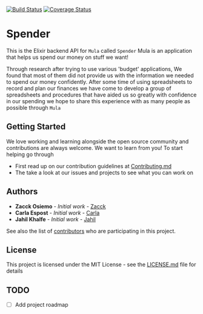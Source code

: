 [![Build Status](https://circleci.com/gh/LittleKidogo/MoneyLog/tree/develop.svg?style=shield)](https://circleci.com/gh/LittleKidogo/MoneyLog/tree/develop)
[![Coverage Status](https://coveralls.io/repos/github/LittleKidogo/MoneyLog/badge.svg?branch=develop)](https://coveralls.io/github/LittleKidogo/MoneyLog?branch=develop)


# Spender

This is the Elixir backend API for `Mula` called `Spender` Mula is an application that helps us spend our money on stuff we want!

Through research after trying to use various 'budget' applications, We found that most of them did not provide us
with the information we needed to spend our money confidently. After some time of using spreadsheets to record and plan our finances we have come to develop a group of spreadsheets and procedures that have aided us so greatly with confidence in our spending we hope to share this experience with as many people as possible through `Mula`

## Getting Started

We love working and learning alongside the open source community and contributions are always welcome. We want to learn from you!
To start helping go through
- First read up on our contribution guidelines at [Contributing.md](https://github.com/LittleKidogo/MoneyLog/blob/develop/.github/CONTRIBUTING.md)
- The take a look at our issues and projects to see what you can work on

## Authors

* **Zacck Osiemo** - *Initial work* - [Zacck](https://github.com/zacck )
* **Carla Espost** - *Initial work* - [Carla](https://github.com/CIEspost)
* **Jahil Khalfe** - *Initial work* - [Jahil](https://github.com/Cybot1711)

See also the list of [contributors](https://github.com/LittleKidogo/MoneyLog/graphs/contributors) who are participating in this project.

## License

This project is licensed under the MIT License - see the [LICENSE.md](LICENSE.md) file for details

## TODO
- [ ] Add project roadmap
